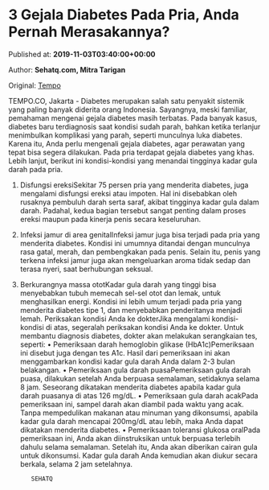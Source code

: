 
# 3 Gejala Diabetes Pada Pria, Anda Pernah Merasakannya?

Published at: **2019-11-03T03:40:00+00:00**

Author: **Sehatq.com, Mitra Tarigan**

Original: [Tempo](https://gaya.tempo.co/read/1267718/3-gejala-diabetes-pada-pria-anda-pernah-merasakannya)

TEMPO.CO, Jakarta - Diabetes merupakan salah satu penyakit sistemik yang paling banyak diderita orang Indonesia. Sayangnya, meski familiar, pemahaman mengenai gejala diabetes masih terbatas. Pada banyak kasus, diabetes baru terdiagnosis saat kondisi sudah parah, bahkan ketika terlanjur menimbulkan komplikasi yang parah, seperti munculnya luka diabetes. Karena itu, Anda perlu mengenali gejala diabetes, agar perawatan yang tepat bisa segera dilakukan.
Pada pria terdapat gejala diabetes yang khas. Lebih lanjut, berikut ini kondisi-kondisi yang menandai tingginya kadar gula darah pada pria.
1. Disfungsi ereksiSekitar 75 persen pria yang menderita diabetes, juga mengalami disfungsi ereksi atau impoten. Hal ini disebabkan oleh rusaknya pembuluh darah serta saraf, akibat tingginya kadar gula dalam darah. Padahal, kedua bagian tersebut sangat penting dalam proses ereksi maupun pada kinerja penis secara keseluruhan.
2. Infeksi jamur di area genitalInfeksi jamur juga bisa terjadi pada pria yang menderita diabetes. Kondisi ini umumnya ditandai dengan munculnya rasa gatal, merah, dan pembengkakan pada penis. Selain itu, penis yang terkena infeksi jamur juga akan mengeluarkan aroma tidak sedap dan terasa nyeri, saat berhubungan seksual.
3. Berkurangnya massa ototKadar gula darah yang tinggi bisa menyebabkan tubuh memecah sel-sel otot dan lemak, untuk menghasilkan energi. Kondisi ini lebih umum terjadi pada pria yang menderita diabetes tipe 1, dan menyebabkan penderitanya menjadi lemah.
Periksakan kondisi Anda ke dokterJika mengalami kondisi-kondisi di atas, segeralah periksakan kondisi Anda ke dokter. Untuk membantu diagnosis diabetes, dokter akan melakukan serangkaian tes, seperti:
• Pemeriksaan darah hemoglobin glikase (HbA1c)Pemeriksaan ini disebut juga dengan tes A1c. Hasil dari pemeriksaan ini akan menggambarkan kondisi kadar gula darah Anda dalam 2-3 bulan belakangan.
• Pemeriksaan gula darah puasaPemeriksaan gula darah puasa, dilakukan setelah Anda berpuasa semalaman, setidaknya selama 8 jam. Seseorang dikatakan menderita diabetes apabila kadar gula darah puasanya di atas 126 mg/dL.
• Pemeriksaan gula darah acakPada pemeriksaan ini, sampel darah akan diambil pada waktu yang acak. Tanpa mempedulikan makanan atau minuman yang dikonsumsi, apabila kadar gula darah mencapai 200mg/dL atau lebih, maka Anda dapat dikatakan menderita diabetes.
• Pemeriksaan toleransi glukosa oralPada pemeriksaan ini, Anda akan diinstruksikan untuk berpuasa terlebih dahulu selama semalaman. Setelah itu, Anda akan diberikan cairan gula untuk dikonsumsi. Kadar gula darah Anda kemudian akan diukur secara berkala, selama 2 jam setelahnya.

        
          SEHATQ
        
      
